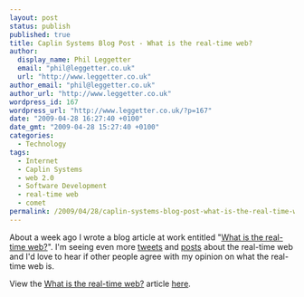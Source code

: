 ```yaml
---
layout: post
status: publish
published: true
title: Caplin Systems Blog Post - What is the real-time web?
author:
  display_name: Phil Leggetter
  email: "phil@leggetter.co.uk"
  url: "http://www.leggetter.co.uk"
author_email: "phil@leggetter.co.uk"
author_url: "http://www.leggetter.co.uk"
wordpress_id: 167
wordpress_url: "http://www.leggetter.co.uk/?p=167"
date: "2009-04-28 16:27:40 +0100"
date_gmt: "2009-04-28 15:27:40 +0100"
categories:
  - Technology
tags:
  - Internet
  - Caplin Systems
  - web 2.0
  - Software Development
  - real-time web
  - comet
permalink: /2009/04/28/caplin-systems-blog-post-what-is-the-real-time-web.html
---
```


<p>About a week ago I wrote a blog article at work entitled "<a href="http://blog.caplin.com/2009/04/20/what-is-the-real-time-web/">What is the real-time web?</a>". I'm seeing even more <a href="http://search.twitter.com/search?q=&quot;real-time+web&quot;">tweets</a> and <a href="http://blogsearch.google.co.uk/blogsearch?q=real-time%20web">posts</a> about the real-time web and I'd love to hear if other people agree with my opinion on what the real-time web is.</p>
<p>View the <a href="http://blog.caplin.com/2009/04/20/what-is-the-real-time-web/">What is the real-time web?</a> article <a href="http://blog.caplin.com/2009/04/20/what-is-the-real-time-web/">here</a>.</p>
